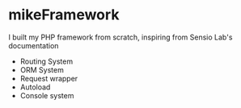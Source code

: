 # mikeFramework
I built my PHP framework from scratch, inspiring from Sensio Lab's documentation

- Routing System
- ORM System
- Request wrapper
- Autoload
- Console system
